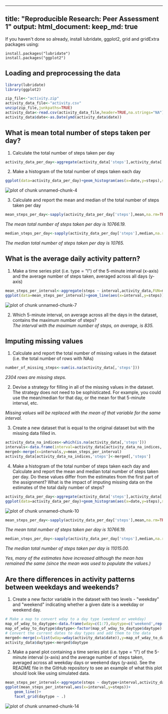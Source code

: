 
---
title: "Reproducible Research: Peer Assessment 1"
output: 
  html_document:
    keep_md: true
---

If you haven't done so already, install lubridate, ggplot2, grid and gridExtra packages using:
```
install.packages("lubridate")
install.packages("ggplot2")
```

## Loading and preprocessing the data

```r
library(lubridate)
library(ggplot2)

zip_file<-"activity.zip"
activity_data_file<-"activity.csv"
unzip(zip_file,junkpaths=TRUE)
activity_data<-read.csv(activity_data_file,header=TRUE,na.strings="NA")
activity_data$date<-as.Date(ymd(activity_data$date))
```

## What is mean total number of steps taken per day?
1. Calculate the total number of steps taken per day

```r
activity_data_per_day<-aggregate(activity_data['steps'],activity_data['date'],FUN=sum)
```

2. Make a histogram of the total number of steps taken each day

```r
ggplot(data=activity_data_per_day)+geom_histogram(aes(x=date,y=steps),stat="identity")
```

![plot of chunk unnamed-chunk-4](figure/unnamed-chunk-4-1.png) 

3. Calculate and report the mean and median of the total number of steps taken per day  


```r
mean_steps_per_day<-sapply(activity_data_per_day['steps'],mean,na.rm=TRUE)
```
*The mean total number of steps taken per day is 10766.19.*


```r
median_steps_per_day<-sapply(activity_data_per_day['steps'],median,na.rm=TRUE)
```
*The median total number of steps taken per day is 10765.*


## What is the average daily activity pattern?
1. Make a time series plot (i.e. type = "l") of the 5-minute interval (x-axis) and the average number of steps taken, averaged across all days (y-axis)

```r
mean_steps_per_interval<-aggregate(steps ~ interval,activity_data,FUN=mean,na.rm=TRUE)
ggplot(data=mean_steps_per_interval)+geom_line(aes(x=interval,y=steps))
```

![plot of chunk unnamed-chunk-7](figure/unnamed-chunk-7-1.png) 

2. Which 5-minute interval, on average across all the days in the dataset, contains the maximum number of steps?  
*The interval with the maximum number of steps, on average, is 835.*

## Imputing missing values
1. Calculate and report the total number of missing values in the dataset (i.e. the total number of rows with NAs)

```r
number_of_missing_steps<-sum(is.na(activity_data[,'steps']))
```
*2304 rows are missing steps.*

2. Devise a strategy for filling in all of the missing values in the dataset. The strategy does not need to be sophisticated. For example, you could use the mean/median for that day, or the mean for that 5-minute interval, etc.

*Missing values will be replaced with the mean of that variable for the same interval.*

3. Create a new dataset that is equal to the original dataset but with the missing data filled in.

```r
activity_data_na_indices<-which(is.na(activity_data[,'steps']))
intervals<-data.frame(interval=activity_data[activity_data_na_indices,'interval'])
merged<-merge(x=intervals,y=mean_steps_per_interval)
activity_data[activity_data_na_indices,'steps']<-merged[,'steps']
```

4. Make a histogram of the total number of steps taken each day and Calculate and report the mean and median total number of steps taken per day. Do these values differ from the estimates from the first part of the assignment? What is the impact of imputing missing data on the estimates of the total daily number of steps?

```r
activity_data_per_day<-aggregate(activity_data['steps'],activity_data['date'],FUN=sum)
ggplot(data=activity_data_per_day)+geom_histogram(aes(x=date,y=steps),stat="identity")
```

![plot of chunk unnamed-chunk-10](figure/unnamed-chunk-10-1.png) 


```r
mean_steps_per_day<-sapply(activity_data_per_day['steps'],mean,na.rm=TRUE)
```
*The mean total number of steps taken per day is 10766.19.*


```r
median_steps_per_day<-sapply(activity_data_per_day['steps'],median,na.rm=TRUE)
```

*The median total number of steps taken per day is 11015.00.*

*Yes, many of the estimates have increased although the mean has remained the same (since the mean was used to populate the values.)*

## Are there differences in activity patterns between weekdays and weekends?
1. Create a new factor variable in the dataset with two levels - "weekday" and "weekend" indicating whether a given date is a weekday or weekend day.

```r
# Make a map to convert wday to a day type (weekend or weekday)
map_of_wday_to_daytype<-data.frame(wday=c(1:7),daytype=c('weekend',rep('weekday',5),'weekend'))
map_of_wday_to_daytype$daytype<-factor(map_of_wday_to_daytype$daytype)
# Convert the current dates to day types and add them to the data
merged<-merge(x=list(wday=wday(activity_data$date)),y=map_of_wday_to_daytype)
activity_data$daytype<-merged$daytype
```

2. Make a panel plot containing a time series plot (i.e. type = "l") of the 5-minute interval (x-axis) and the average number of steps taken, averaged across all weekday days or weekend days (y-axis). See the README file in the GitHub repository to see an example of what this plot should look like using simulated data.

```r
mean_steps_per_interval<-aggregate(steps ~ daytype+interval,activity_data,FUN=mean,na.rm=TRUE)
ggplot(mean_steps_per_interval,aes(x=interval,y=steps))+
    geom_line()+
    facet_grid(daytype ~ .)
```

![plot of chunk unnamed-chunk-14](figure/unnamed-chunk-14-1.png) 
